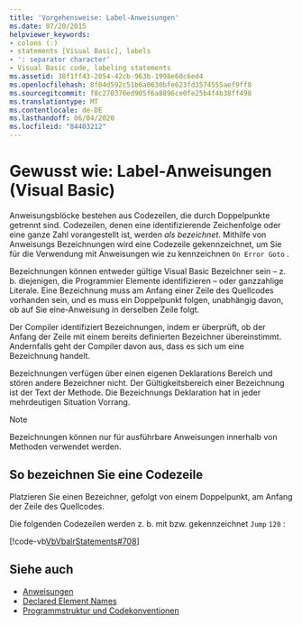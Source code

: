 ```yaml
---
title: 'Vorgehensweise: Label-Anweisungen'
ms.date: 07/20/2015
helpviewer_keywords:
- colons (:)
- statements [Visual Basic], labels
- ': separator character'
- Visual Basic code, labeling statements
ms.assetid: 38f1ff43-2054-42cb-963b-1998e60c6ed4
ms.openlocfilehash: 8f04d592c51b6a0630bfe623fd3574555aef9ff8
ms.sourcegitcommit: f8c270376ed905f6a8896ce0fe25b4f4b38ff498
ms.translationtype: MT
ms.contentlocale: de-DE
ms.lasthandoff: 06/04/2020
ms.locfileid: "84403212"
---
```

# <a name="how-to-label-statements-visual-basic"></a>Gewusst wie: Label-Anweisungen (Visual Basic)

Anweisungsblöcke bestehen aus Codezeilen, die durch Doppelpunkte getrennt sind. Codezeilen, denen eine identifizierende Zeichenfolge oder eine ganze Zahl vorangestellt ist, werden *als bezeichnet*. Mithilfe von Anweisungs Bezeichnungen wird eine Codezeile gekennzeichnet, um Sie für die Verwendung mit Anweisungen wie zu kennzeichnen `On Error Goto` .

Bezeichnungen können entweder gültige Visual Basic Bezeichner sein – z. b. diejenigen, die Programmier Elemente identifizieren – oder ganzzahlige Literale. Eine Bezeichnung muss am Anfang einer Zeile des Quellcodes vorhanden sein, und es muss ein Doppelpunkt folgen, unabhängig davon, ob auf Sie eine-Anweisung in derselben Zeile folgt.

Der Compiler identifiziert Bezeichnungen, indem er überprüft, ob der Anfang der Zeile mit einem bereits definierten Bezeichner übereinstimmt. Andernfalls geht der Compiler davon aus, dass es sich um eine Bezeichnung handelt.

Bezeichnungen verfügen über einen eigenen Deklarations Bereich und stören andere Bezeichner nicht. Der Gültigkeitsbereich einer Bezeichnung ist der Text der Methode. Die Bezeichnungs Deklaration hat in jeder mehrdeutigen Situation Vorrang.

> [!NOTE]
> Bezeichnungen können nur für ausführbare Anweisungen innerhalb von Methoden verwendet werden.

## <a name="to-label-a-line-of-code"></a>So bezeichnen Sie eine Codezeile

Platzieren Sie einen Bezeichner, gefolgt von einem Doppelpunkt, am Anfang der Zeile des Quellcodes.

Die folgenden Codezeilen werden z. b. mit bzw. gekennzeichnet `Jump` `120` :

[!code-vb[VbVbalrStatements#708](~/samples/snippets/visualbasic/VS_Snippets_VBCSharp/VbVbalrStatements/VB/Class1.vb#708)]

## <a name="see-also"></a>Siehe auch

- [Anweisungen](../language-features/statements.md)
- [Declared Element Names](../language-features/declared-elements/declared-element-names.md)
- [Programmstruktur und Codekonventionen](program-structure-and-code-conventions.md)
